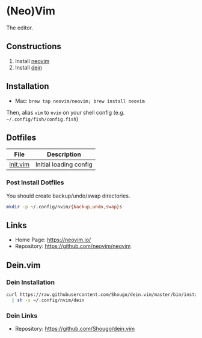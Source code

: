 # (Neo)Vim

The editor.

## Constructions

1. Install [neovim](#installation)
2. Install [dein](#dein-installation)

## Installation

* Mac: `brew tap neovim/neovim; brew install neovim`

Then, alias `vim` to `nvim` on your shell config (e.g. `~/.config/fish/config.fish`)

## Dotfiles

| File | Description |
| --- | --- |
| [init.vim](../../configs/nvim/init.vim) | Initial loading config |

### Post Install Dotfiles

You should create backup/undo/swap directories.

```bash
mkdir -p ~/.config/nvim/{backup,undo,swap}s
```

## Links

* Home Page: https://neovim.io/
* Repository: https://github.com/neovim/neovim

## Dein.vim

### Dein Installation

```bash
curl https://raw.githubusercontent.com/Shougo/dein.vim/master/bin/installer.sh \
  | sh -s ~/.config/nvim/dein
```

### Dein Links

* Repository: https://github.com/Shougo/dein.vim

